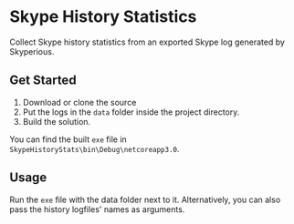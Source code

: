 # Skype History Statistics

Collect Skype history statistics from an exported Skype log generated by Skyperious.

## Get Started

1. Download or clone the source
2. Put the logs in the `data` folder inside the project directory.
3. Build the solution.

You can find the built `exe` file in `SkypeHistoryStats\bin\Debug\netcoreapp3.0`.

## Usage
Run the `exe` file with the data folder next to it. Alternatively, you can also pass the history logfiles' names as arguments.
